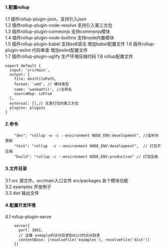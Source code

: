 #### 1.配置rollup
1.1 插件rollup-plugin-json，支持引入json   
1.2 插件rollup-plugin-node-resolve 支持引入第三方包   
1.3 插件rollup-plugin-commonjs 支持commonjs模块   
1.4 插件rollup-plugin-node-builtins 支持node内置模块   
1.5 插件rollup-plugin-babel 支持es6语法  增加babel配置文件
1.6 插件rollup-plugin-eslint 代码审查 增加eslint配置文件     
1.7 插件rollup-plugin-uglify 生产环境压缩代码 
1.8 rollup配置文件
```
export default {
  input: 'src/main',
  output: {
    file: destFilePath,
    format: 'umd', // 模块类型
    name: 'wankaUtil', //全局名
    sourceMap: isProd
  },
  external: [],// 无需打包的第三方包
  plugins: plugins
}
```

#### 2.命令
```
    "dev": "rollup -w -c --environment NODE_ENV:development", //监听热更新
    "test": "rollup  -c --environment NODE_ENV:development",  // 打包不压缩
    "build": "rollup -c --environment NODE_ENV:production" // 打包压缩
```
#### 3.文件目录
3.1 src 源文件。src/main入口文件  src/packages 各个模块功能   
3.2 examples 开发例子   
3.3 dist 输出文件
#### 4.配置开发环境

4.1 rollup-plugin-serve
```
    serve({
      port: 3001,
      // 设置 exmaple的访问目录和dist的访问目录
      contentBase: [resolveFile('examples'), resolveFile('dist')]
    })
```
